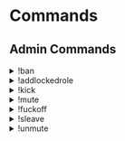 # Commands
## Admin Commands
<details>
 <summary>!ban</summary>
  * Description: bans a user and sends him a message.<br>
  * Usage: !ban [@User] [Message]
</details>
<details>
 <summary>!addlockedrole</summary>
 * Description: locks a role or multiple roles from join.<br>
 * Usage: !addlockedrole [rolename] or !addlockedrole [rolename] [rolename] and so on.
  </details>
  <details>
 <summary>!kick</summary>
  * Description: kicks the user from the server and sends him a message.<br>
  * Usage: !kick [@User] [Message].
  </details>
  <details>
 <summary>!mute</summary>
  * Description: mutes the user.<br>
  * Usage: !mute [@User].
  </details>
  <details>
 <summary>!fuckoff</summary>
 * Description: Yeah. The Bot is out!<br>
 * Usage: !fuckoff
  </details>
  <details>
 <summary>!sleave</summary>
 * Description: And the bot left the server.<br>
 * Usage: !sleave.
  </details>
  <details>
  <summary>!unmute</summary>
  * Description: unmute the User.<br>
  * Usage: !unmute [@User].
  </details>
  
